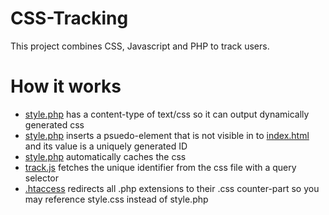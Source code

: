 # CSS-Tracking
This project combines CSS, Javascript and PHP to track users.
# How it works
* [style.php](style.php) has a content-type of text/css so it can output dynamically generated css
* [style.php](style.php) inserts a psuedo-element that is not visible in to [index.html](index.html) and its value is a uniquely generated ID
* [style.php](style.php) automatically caches the css
* [track.js](track.js) fetches the unique identifier from the css file with a query selector
* [.htaccess](.htaccess) redirects all .php extensions to their .css counter-part so you may reference style.css instead of style.php

